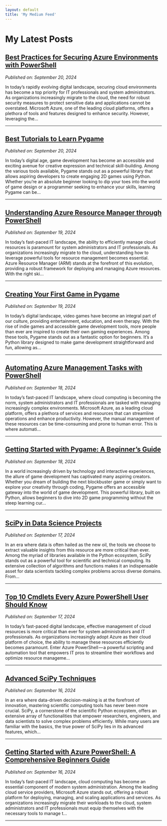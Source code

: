 ```yaml
---
layout: default
title: 'My Medium Feed'
---
```


# My Latest Posts

## [Best Practices for Securing Azure Environments with PowerShell](https://medium.com/tomtalkspowershell/best-practices-for-securing-azure-environments-with-powershell-857e47a341ac?source=rss-cba96b45006f------2)
*Published on: September 20, 2024*

In today’s rapidly evolving digital landscape, securing cloud environments has become a top priority for IT professionals and system administrators. As organizations increasingly migrate to the cloud, the need for robust security measures to protect sensitive data and applications cannot be overstated. Microsoft Azure, one of the leading cloud platforms, offers a plethora of tools and features designed to enhance security. However, leveraging the...

---

## [Best Tutorials to Learn Pygame](https://medium.com/tomtalkspython/best-tutorials-to-learn-pygame-7140bab17762?source=rss-cba96b45006f------2)
*Published on: September 20, 2024*

In today’s digital age, game development has become an accessible and exciting avenue for creative expression and technical skill-building. Among the various tools available, Pygame stands out as a powerful library that allows aspiring developers to create engaging 2D games using Python. Whether you’re an absolute beginner looking to dip your toes into the world of game design or a programmer seeking to enhance your skills, learning Pygame can be...

---

## [Understanding Azure Resource Manager through PowerShell](https://medium.com/tomtalkspowershell/understanding-azure-resource-manager-through-powershell-57a4d22acac7?source=rss-cba96b45006f------2)
*Published on: September 19, 2024*

In today’s fast-paced IT landscape, the ability to efficiently manage cloud resources is paramount for system administrators and IT professionals. As organizations increasingly migrate to the cloud, understanding how to leverage powerful tools for resource management becomes essential. Azure Resource Manager (ARM) stands at the forefront of this evolution, providing a robust framework for deploying and managing Azure resources. With the right ski...

---

## [Creating Your First Game in Pygame](https://medium.com/tomtalkspython/creating-your-first-game-in-pygame-865325b59df7?source=rss-cba96b45006f------2)
*Published on: September 19, 2024*

In today’s digital landscape, video games have become an integral part of our culture, providing entertainment, education, and even therapy. With the rise of indie games and accessible game development tools, more people than ever are inspired to create their own gaming experiences. Among these tools, Pygame stands out as a fantastic option for beginners. It’s a Python library designed to make game development straightforward and fun, allowing as...

---

## [Automating Azure Management Tasks with PowerShell](https://medium.com/tomtalkspowershell/automating-azure-management-tasks-with-powershell-61f671ceb1a9?source=rss-cba96b45006f------2)
*Published on: September 18, 2024*

In today’s fast-paced IT landscape, where cloud computing is becoming the norm, system administrators and IT professionals are tasked with managing increasingly complex environments. Microsoft Azure, as a leading cloud platform, offers a plethora of services and resources that can streamline operations and enhance productivity. However, the manual management of these resources can be time-consuming and prone to human error. This is where automati...

---

## [Getting Started with Pygame: A Beginner’s Guide](https://medium.com/tomtalkspython/getting-started-with-pygame-a-beginners-guide-989b4302422f?source=rss-cba96b45006f------2)
*Published on: September 18, 2024*

In a world increasingly driven by technology and interactive experiences, the allure of game development has captivated many aspiring creators. Whether you dream of building the next blockbuster game or simply want to explore your creativity through coding, Pygame offers an accessible gateway into the world of game development. This powerful library, built on Python, allows beginners to dive into 2D game programming without the steep learning cur...

---

## [SciPy in Data Science Projects](https://medium.com/tomtalkspython/scipy-in-data-science-projects-f6cac7d03e91?source=rss-cba96b45006f------2)
*Published on: September 17, 2024*

In an era where data is often hailed as the new oil, the tools we choose to extract valuable insights from this resource are more critical than ever. Among the myriad of libraries available in the Python ecosystem, SciPy stands out as a powerful tool for scientific and technical computing. Its extensive collection of algorithms and functions makes it an indispensable asset for data scientists tackling complex problems across diverse domains. From...

---

## [Top 10 Cmdlets Every Azure PowerShell User Should Know](https://medium.com/tomtalkspowershell/top-10-cmdlets-every-azure-powershell-user-should-know-722ad5eab4e2?source=rss-cba96b45006f------2)
*Published on: September 17, 2024*

In today’s fast-paced digital landscape, effective management of cloud resources is more critical than ever for system administrators and IT professionals. As organizations increasingly adopt Azure as their cloud platform of choice, the ability to manage these resources efficiently becomes paramount. Enter Azure PowerShell — a powerful scripting and automation tool that empowers IT pros to streamline their workflows and optimize resource manageme...

---

## [Advanced SciPy Techniques](https://medium.com/tomtalkspython/advanced-scipy-techniques-b511b15eea76?source=rss-cba96b45006f------2)
*Published on: September 16, 2024*

In an era where data-driven decision-making is at the forefront of innovation, mastering scientific computing tools has never been more crucial. SciPy, a cornerstone of the scientific Python ecosystem, offers an extensive array of functionalities that empower researchers, engineers, and data scientists to solve complex problems efficiently. While many users are familiar with the basics, the true power of SciPy lies in its advanced features, which...

---

## [Getting Started with Azure PowerShell: A Comprehensive Beginners Guide](https://medium.com/tomtalkspowershell/getting-started-with-azure-powershell-a-comprehensive-beginners-guide-3b518bb6a853?source=rss-cba96b45006f------2)
*Published on: September 16, 2024*

In today’s fast-paced IT landscape, cloud computing has become an essential component of modern system administration. Among the leading cloud service providers, Microsoft Azure stands out, offering a robust platform for deploying, managing, and scaling applications and services. As organizations increasingly migrate their workloads to the cloud, system administrators and IT professionals must equip themselves with the necessary tools to manage t...

---

